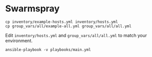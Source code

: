 # Swarmspray

```shell
cp inventory/example-hosts.yml inventory/hosts.yml
cp group_vars/all/example-all.yml group_vars/all/all.yml
```

Edit `inventory/hosts.yml` and `group_vars/all/all.yml` to match your environment.

```shell
ansible-playbook -v playbooks/main.yml
```